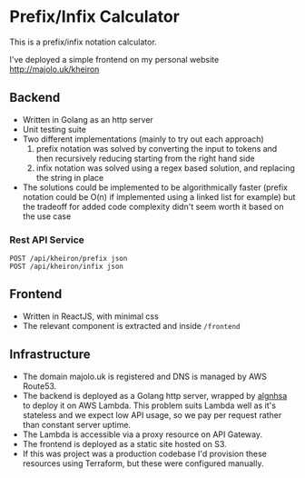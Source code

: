 # Prefix/Infix Calculator

This is a prefix/infix notation calculator.

I've deployed a simple frontend on my personal website http://majolo.uk/kheiron

## Backend

* Written in Golang as an http server
* Unit testing suite
* Two different implementations (mainly to try out each approach)
    1. prefix notation was solved by converting the input to tokens and then recursively reducing starting from the right hand side
    2. infix notation was solved using a regex based solution, and replacing the string in place
* The solutions could be implemented to be algorithmically faster (prefix notation could be O(n) if implemented using a linked list for example) but the tradeoff for added code complexity didn't seem worth it based on the use case

### Rest API Service

```
POST /api/kheiron/prefix json
POST /api/kheiron/infix json
```

## Frontend

* Written in ReactJS, with minimal css
* The relevant component is extracted and inside `/frontend`

## Infrastructure

* The domain majolo.uk is registered and DNS is managed by AWS Route53.
* The backend is deployed as a Golang http server, wrapped by [algnhsa](https://github.com/akrylysov/algnhsa) to deploy it on AWS Lambda. This problem suits Lambda well as it's stateless and we expect low API usage, so we pay per request rather than constant server uptime.
* The Lambda is accessible via a proxy resource on API Gateway.
* The frontend is deployed as a static site hosted on S3.
* If this was project was a production codebase I'd provision these resources using Terraform, but these were configured manually.